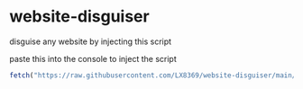 # website-disguiser
disguise any website by injecting this script 

paste this into the console to inject the script

```js
fetch("https://raw.githubusercontent.com/LX8369/website-disguiser/main/script.js").then((r)=>{r.text().then((d)=>{eval(d)})})
```
